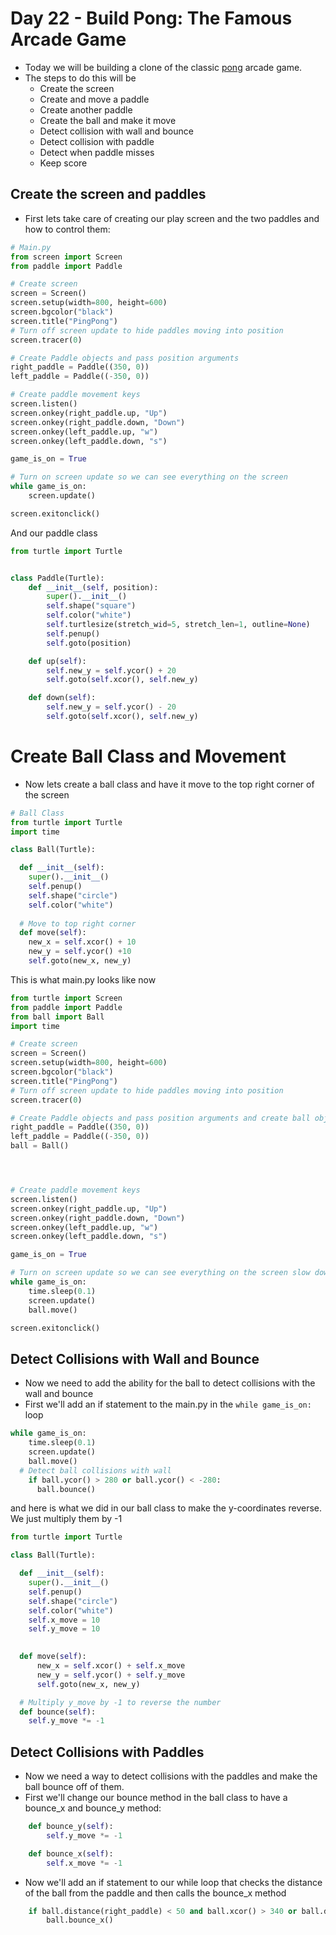 # Day 22 - Build Pong: The Famous Arcade Game

- Today we will be building a clone of the classic [pong](https://en.wikipedia.org/wiki/Pong) arcade game.
- The steps to do this will be
  + Create the screen
  + Create and move a paddle
  + Create another paddle
  + Create the ball and make it move
  + Detect collision with wall and bounce
  + Detect collision with paddle
  + Detect when paddle misses
  + Keep score  

## Create the screen and paddles

- First lets take care of creating our play screen and the two paddles and how to control them:
```python
# Main.py
from screen import Screen
from paddle import Paddle

# Create screen
screen = Screen()
screen.setup(width=800, height=600)
screen.bgcolor("black")
screen.title("PingPong")
# Turn off screen update to hide paddles moving into position
screen.tracer(0)

# Create Paddle objects and pass position arguments
right_paddle = Paddle((350, 0))
left_paddle = Paddle((-350, 0))

# Create paddle movement keys
screen.listen()
screen.onkey(right_paddle.up, "Up")
screen.onkey(right_paddle.down, "Down")
screen.onkey(left_paddle.up, "w")
screen.onkey(left_paddle.down, "s")

game_is_on = True

# Turn on screen update so we can see everything on the screen
while game_is_on:
    screen.update()

screen.exitonclick()
````
And our paddle class
```python
from turtle import Turtle


class Paddle(Turtle):
    def __init__(self, position):
        super().__init__()
        self.shape("square")
        self.color("white")
        self.turtlesize(stretch_wid=5, stretch_len=1, outline=None)
        self.penup()
        self.goto(position)

    def up(self):
        self.new_y = self.ycor() + 20
        self.goto(self.xcor(), self.new_y)

    def down(self):
        self.new_y = self.ycor() - 20
        self.goto(self.xcor(), self.new_y)
```

# Create Ball Class and Movement
- Now lets create a ball class and have it move to the top right corner of the screen
```python
# Ball Class
from turtle import Turtle
import time

class Ball(Turtle):

  def __init__(self):
    super().__init__()
    self.penup()
    self.shape("circle")
    self.color("white")
    
  # Move to top right corner
  def move(self):
    new_x = self.xcor() + 10
    new_y = self.ycor() +10
    self.goto(new_x, new_y)
```
This is what main.py looks like now
```python
from turtle import Screen
from paddle import Paddle
from ball import Ball
import time

# Create screen
screen = Screen()
screen.setup(width=800, height=600)
screen.bgcolor("black")
screen.title("PingPong")
# Turn off screen update to hide paddles moving into position
screen.tracer(0)

# Create Paddle objects and pass position arguments and create ball object
right_paddle = Paddle((350, 0))
left_paddle = Paddle((-350, 0))
ball = Ball()




# Create paddle movement keys
screen.listen()
screen.onkey(right_paddle.up, "Up")
screen.onkey(right_paddle.down, "Down")
screen.onkey(left_paddle.up, "w")
screen.onkey(left_paddle.down, "s")

game_is_on = True

# Turn on screen update so we can see everything on the screen slow down time a little and move ball
while game_is_on:
    time.sleep(0.1)
    screen.update()
    ball.move()

screen.exitonclick()
```
## Detect Collisions with Wall and Bounce
- Now we need to add the ability for the ball to detect collisions with the wall and bounce
- First we'll add an if statement to the main.py in the `while game_is_on:` loop
```python
while game_is_on:
    time.sleep(0.1)
    screen.update()
    ball.move()
  # Detect ball collisions with wall
    if ball.ycor() > 280 or ball.ycor() < -280:
      ball.bounce()
```
and here is what we did in our ball class to make the y-coordinates reverse. We just multiply them by -1
```python
from turtle import Turtle

class Ball(Turtle):

  def __init__(self):
    super().__init__()
    self.penup()
    self.shape("circle")
    self.color("white")
    self.x_move = 10
    self.y_move = 10
    

  def move(self):
      new_x = self.xcor() + self.x_move
      new_y = self.ycor() + self.y_move
      self.goto(new_x, new_y)

  # Multiply y_move by -1 to reverse the number
  def bounce(self):
    self.y_move *= -1
```
## Detect Collisions with Paddles

- Now we need a way to detect collisions with the paddles and make the ball bounce off of them. 
- First we'll change our bounce method in the ball class to have a bounce_x and bounce_y method:
```python
    def bounce_y(self):
        self.y_move *= -1

    def bounce_x(self):
        self.x_move *= -1
```
- Now we'll add an if statement to our while loop that checks the distance of the ball from the paddle and then calls the bounce_x method
```python
    if ball.distance(right_paddle) < 50 and ball.xcor() > 340 or ball.distance(left_paddle) < 50 and ball.xcor() < -340:
        ball.bounce_x()
```

